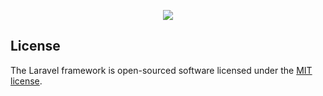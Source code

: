 <p align="center"><img src="https://laravel.com/assets/img/components/logo-laravel.svg"></p>

## License

The Laravel framework is open-sourced software licensed under the [MIT license](http://opensource.org/licenses/MIT).
